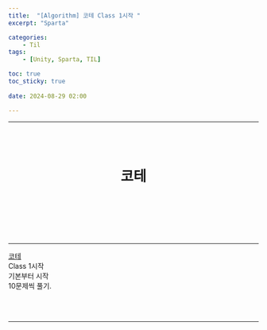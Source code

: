 ```yaml
---
title:  "[Algorithm] 코테 Class 1시작 "
excerpt: "Sparta"

categories:
    - Til
tags:
    - [Unity, Sparta, TIL]

toc: true
toc_sticky: true
 
date: 2024-08-29 02:00

---
```

- - -


<BR><BR>

<center><H1>  코테 </H1></center>


<br><br><br><br><br>
- - - 


[코테](https://solved.ac/class?class=1)  
Class 1시작  
기본부터 시작  
10문제씩 풀기.  


<br><br>
- - -
